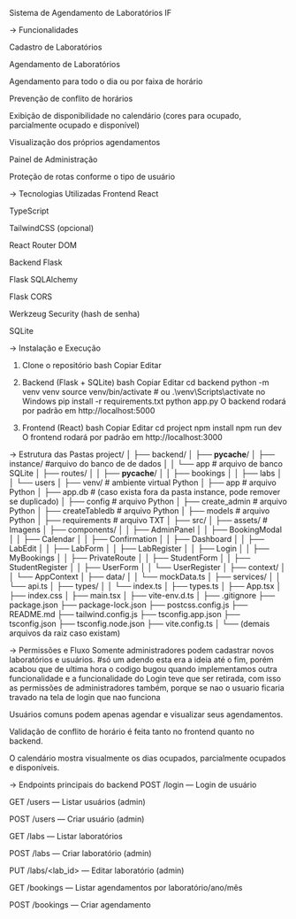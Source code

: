 Sistema de Agendamento de Laboratórios IF


-> Funcionalidades

Cadastro de Laboratórios 

Agendamento de Laboratórios

Agendamento para todo o dia ou por faixa de horário

Prevenção de conflito de horários

Exibição de disponibilidade no calendário (cores para ocupado, parcialmente ocupado e disponível)

Visualização dos próprios agendamentos

Painel de Administração

Proteção de rotas conforme o tipo de usuário

-> Tecnologias Utilizadas
Frontend
React

TypeScript

TailwindCSS (opcional)

React Router DOM

Backend
Flask

Flask SQLAlchemy

Flask CORS

Werkzeug Security (hash de senha)

SQLite

-> Instalação e Execução
1. Clone o repositório
bash
Copiar
Editar
2. Backend (Flask + SQLite)
bash
Copiar
Editar
cd backend
python -m venv venv
source venv/bin/activate  # ou .\venv\Scripts\activate no Windows
pip install -r requirements.txt
python app.py
O backend rodará por padrão em http://localhost:5000

3. Frontend (React)
bash
Copiar
Editar
cd project
npm install
npm run dev
O frontend rodará por padrão em http://localhost:3000

-> Estrutura das Pastas
project/
│
├── backend/
│   ├── __pycache__/
│   ├── instance/    #arquivo do banco de de dados
│   │   └── app      # arquivo de banco SQLite
│   ├── routes/
│   │   ├── __pycache__/
│   │   ├── bookings
│   │   ├── labs
│   │   └── users
│   ├── venv/                  # ambiente virtual Python
│   ├── app                    # arquivo Python
│   ├── app.db                 # (caso exista fora da pasta instance, pode remover se duplicado)
│   ├── config                 # arquivo Python
│   ├── create_admin           # arquivo Python
│   ├── createTabledb          # arquivo Python
│   ├── models                 # arquivo Python
│   ├── requirements           # arquivo TXT
│
├── src/
│   ├── assets/                # Imagens
│   ├── components/
│   │   ├── AdminPanel
│   │   ├── BookingModal
│   │   ├── Calendar
│   │   ├── Confirmation
│   │   ├── Dashboard
│   │   ├── LabEdit
│   │   ├── LabForm
│   │   ├── LabRegister
│   │   ├── Login
│   │   ├── MyBookings
│   │   ├── PrivateRoute
│   │   ├── StudentForm
│   │   ├── StudentRegister
│   │   ├── UserForm
│   │   └── UserRegister
│   ├── context/
│   │   └── AppContext
│   ├── data/
│   │   └── mockData.ts
│   ├── services/
│   │   └── api.ts
│   ├── types/
│   │   └── index.ts
│   ├── types.ts
│   ├── App.tsx
│   ├── index.css
│   ├── main.tsx
│   ├── vite-env.d.ts
│
├── .gitignore
├── package.json
├── package-lock.json
├── postcss.config.js
├── README.md
├── tailwind.config.js
├── tsconfig.app.json
├── tsconfig.json
├── tsconfig.node.json
├── vite.config.ts
│
└── (demais arquivos da raiz caso existam)

-> Permissões e Fluxo
Somente administradores podem cadastrar novos laboratórios e usuários. #só um adendo esta era a ideia até o fim, porém acabou que de ultima hora o codigo bugou quando implementamos outra funcionalidade e a funcionalidade do Login teve que ser retirada, com isso as permissões de administradores também, porque se nao o usuario ficaria travado na tela de login que nao funciona

Usuários comuns podem apenas agendar e visualizar seus agendamentos.

Validação de conflito de horário é feita tanto no frontend quanto no backend.

O calendário mostra visualmente os dias ocupados, parcialmente ocupados e disponíveis.

-> Endpoints principais do backend
POST /login — Login de usuário

GET /users — Listar usuários (admin)

POST /users — Criar usuário (admin)

GET /labs — Listar laboratórios

POST /labs — Criar laboratório (admin)

PUT /labs/<lab_id> — Editar laboratório (admin)

GET /bookings — Listar agendamentos por laboratório/ano/mês

POST /bookings — Criar agendamento

